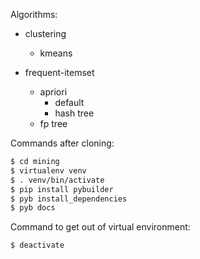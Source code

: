 Algorithms:

- clustering
    - kmeans

- frequent-itemset
    - apriori
      - default
      - hash tree
    - fp tree
    
Commands after cloning:
```sh
$ cd mining
$ virtualenv venv
$ . venv/bin/activate
$ pip install pybuilder
$ pyb install_dependencies
$ pyb docs
```

Command to get out of virtual environment:
```sh
$ deactivate
```